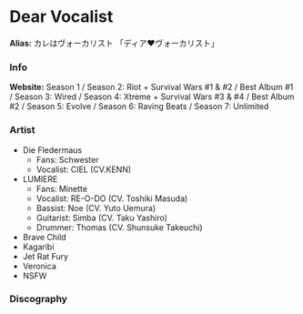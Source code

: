 # Dear Vocalist
**Alias:** カレはヴォーカリスト 「ディア❤ヴォーカリスト」

### Info
**Website:** Season 1 / Season 2: Riot + Survival Wars #1 & #2 / Best Album #1 / Season 3: Wired / Season 4: Xtreme + Survival Wars #3 & #4 / Best Album #2 / Season 5: Evolve / Season 6: Raving Beats / Season 7: Unlimited

### Artist
- Die Fledermaus
  - Fans: Schwester
  - Vocalist: CIEL (CV.KENN)
- LUMIERE
  - Fans: Minette
  - Vocalist: RE-O-DO (CV. Toshiki Masuda)
  - Bassist: Noe (CV. Yuto Uemura)
  - Guitarist: Simba (CV. Taku Yashiro)
  - Drummer: Thomas (CV. Shunsuke Takeuchi)
- Brave Child
- Kagaribi
- Jet Rat Fury
- Veronica
- NSFW

### Discography
